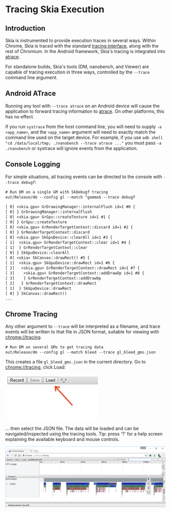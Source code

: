 Tracing Skia Execution
======================

Introduction
------------

Skia is instrumented to provide execution traces in several ways. Within Chrome, Skia is traced
with the standard [tracing interface](chrome://tracing), along with the rest of Chromium. In
the Android framework, Skia's tracing is integrated into
[atrace](https://source.android.com/devices/tech/debug/ftrace).

For standalone builds, Skia's tools (DM, nanobench, and Viewer) are capable of tracing execution
in three ways, controlled by the `--trace` command line argument.

Android ATrace
--------------

Running any tool with `--trace atrace` on an Android device will cause the application to forward
tracing information to [atrace](https://source.android.com/devices/tech/debug/ftrace). On other
platforms, this has no effect.

If you run `systrace` from the host command line, you will need to supply `-a <app_name>`,
and the `<app_name>` argument will need to exactly match the command line used on the target
device. For example, if you use `adb shell "cd /data/local/tmp; ./nanobench --trace atrace ..."`
you must pass `-a ./nanobench` or systrace will ignore events from the application.

Console Logging
---------------

For simple situations, all tracing events can be directed to the console with `--trace debugf`:

<!--?prettify lang=sh?-->

    # Run DM on a single GM with SkDebugf tracing
    out/Release/dm --config gl --match ^gamma$ --trace debugf

~~~
[ 0] <skia.gpu> GrDrawingManager::internalFlush id=1 #0 {
[ 0] } GrDrawingManager::internalFlush
[ 0] <skia.gpu> GrGpu::createTexture id=1 #1 {
[ 0] } GrGpu::createTexture
[ 0] <skia.gpu> GrRenderTargetContext::discard id=1 #2 {
[ 0] } GrRenderTargetContext::discard
[ 0] <skia.gpu> SkGpuDevice::clearAll id=1 #3 {
[ 1]  <skia.gpu> GrRenderTargetContext::clear id=1 #4 {
[ 1]  } GrRenderTargetContext::clear
[ 0] } SkGpuDevice::clearAll
[ 0] <skia> SkCanvas::drawRect() #5 {
[ 1]  <skia.gpu> SkGpuDevice::drawRect id=1 #6 {
[ 2]   <skia.gpu> GrRenderTargetContext::drawRect id=1 #7 {
[ 3]    <skia.gpu> GrRenderTargetContext::addDrawOp id=1 #8 {
[ 3]    } GrRenderTargetContext::addDrawOp
[ 2]   } GrRenderTargetContext::drawRect
[ 1]  } SkGpuDevice::drawRect
[ 0] } SkCanvas::drawRect()
...
~~~

Chrome Tracing
--------------

Any other argument to `--trace` will be interpreted as a filename, and trace events will be written
to that file in JSON format, suitable for viewing with [chrome://tracing](chrome://tracing).

<!--?prettify lang=sh?-->

    # Run DM on several GMs to get tracing data
    out/Release/dm --config gl --match bleed --trace gl_bleed_gms.json

This creates a file `gl_bleed_gms.json` in the current directory. Go to
[chrome://tracing](chrome://tracing), click Load:

![Load Button](tracing_load.png)

... then select the JSON file. The data will be loaded and can be navigated/inspected using the
tracing tools. Tip: press '?' for a help screen explaining the available keyboard and mouse
controls.

![Tracing interface](tracing.png)
